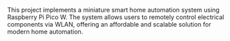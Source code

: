 This project implements a miniature smart home automation system using Raspberry Pi Pico W. The system allows users to remotely control electrical components via WLAN, offering an affordable and scalable solution for modern home automation.

